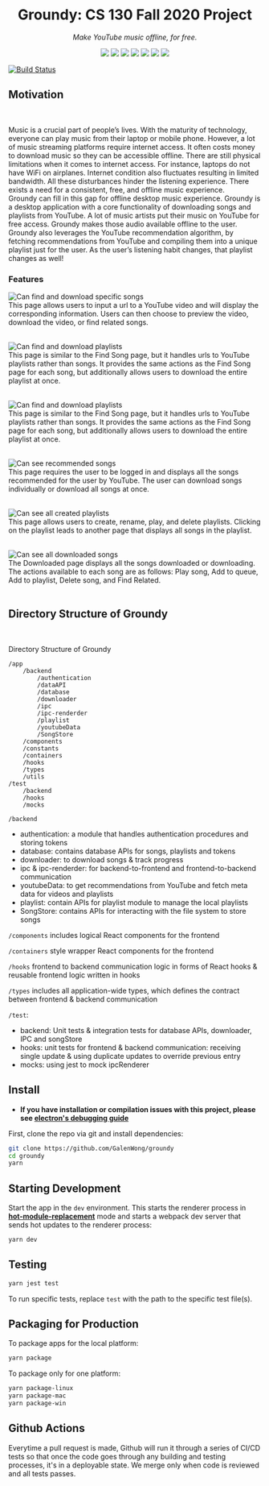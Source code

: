 <div align=center>

# Groundy: CS 130 Fall 2020 Project

_Make YouTube music offline, for free._

</div>

<div align="center">
  <a href="https://facebook.github.io/react/"><img src="./internals/img/react-padded-90.png" /></a>
  <a href="https://webpack.github.io/"><img src="./internals/img/webpack-padded-90.png" /></a>
  <a href="https://redux.js.org/"><img src="./internals/img/redux-padded-90.png" /></a>
  <a href="https://github.com/ReactTraining/react-router"><img src="./internals/img/react-router-padded-90.png" /></a>
  <a href="https://eslint.org/"><img src="./internals/img/eslint-padded-90.png" /></a>
  <a href="https://facebook.github.io/jest/"><img src="./internals/img/jest-padded-90.png" /></a>
  <a href="https://yarnpkg.com/"><img src="./internals/img/yarn-padded-90.png" /></a>
</div>

[![Build Status][github-actions-status]][github-actions-url]

## Motivation

<br>

Music is a crucial part of people’s lives. With the maturity of technology, everyone can play music from their laptop or mobile phone. However, a lot of music streaming platforms require internet access. It often costs money to download music so they can be accessible offline. There are still physical limitations when it comes to internet access. For instance, laptops do not have WiFi on airplanes. Internet condition also fluctuates resulting in limited bandwidth. All these disturbances hinder the listening experience. There exists a need for a consistent, free, and offline music experience.
<br >
Groundy can fill in this gap for offline desktop music experience. Groundy is a desktop application with a core functionality of downloading songs and playlists from YouTube. A lot of music artists put their music on YouTube for free access. Groundy makes those audio available offline to the user. Groundy also leverages the YouTube recommendation algorithm, by fetching recommendations from YouTube and compiling them into a unique playlist just for the user. As the user’s listening habit changes, that playlist changes as well!

### Features

![Can find and download specific songs](./internals/img/groundy-findsong.png)
<br>
This page allows users to input a url to a YouTube video and will display the corresponding information. Users can then choose to preview the video, download the video, or find related songs.
<br>
<br >

![Can find and download playlists](./internals/img/groundy-findplaylist.png)
<br>
This page is similar to the Find Song page, but it handles urls to YouTube playlists rather than songs. It provides the same actions as the Find Song page for each song, but additionally allows users to download the entire playlist at once.
<br>
<br >

![Can find and download playlists](./internals/img/groundy-findplaylist.png)
<br>
This page is similar to the Find Song page, but it handles urls to YouTube playlists rather than songs. It provides the same actions as the Find Song page for each song, but additionally allows users to download the entire playlist at once.
<br>
<br >

![Can see recommended songs](./internals/img/groundy-recommended.png)
<br>
This page requires the user to be logged in and displays all the songs recommended for the user by YouTube. The user can download songs individually or download all songs at once.
<br>
<br >

![Can see all created playlists](./internals/img/groundy-playlists.png)
<br>
This page allows users to create, rename, play, and delete playlists. Clicking on the playlist leads to another page that displays all songs in the playlist.
<br>
<br >

![Can see all downloaded songs](./internals/img/groundy-downloaded.png)
<br>
The Downloaded page displays all the songs downloaded or downloading. The actions available to each song are as follows: Play song, Add to queue, Add to playlist, Delete song, and Find Related.
<br>
<br>

## Directory Structure of Groundy

<br>

Directory Structure of Groundy

```
/app
    /backend
        /authentication
        /dataAPI
        /database
        /downloader
        /ipc
        /ipc-renderder
        /playlist
        /youtubeData
        /SongStore
	/components
	/constants
	/containers
	/hooks
	/types
	/utils
/test
    /backend
    /hooks
    /mocks
```

`/backend`

- authentication: a module that handles authentication procedures and storing tokens
- database: contains database APIs for songs, playlists and tokens
- downloader: to download songs & track progress
- ipc & ipc-renderder: for backend-to-frontend and frontend-to-backend communication
- youtubeData: to get recommendations from YouTube and fetch meta data for videos and playlists
- playlist: contain APIs for playlist module to manage the local playlists
- SongStore: contains APIs for interacting with the file system to store songs

`/components` includes logical React components for the frontend

`/containers` style wrapper React components for the frontend

`/hooks` frontend to backend communication logic in forms of React hooks & reusable frontend logic written in hooks

`/types` includes all application-wide types, which defines the contract between frontend & backend communication

`/test`:

- backend: Unit tests & integration tests for database APIs, downloader, IPC and songStore
- hooks: unit tests for frontend & backend communication: receiving single update & using duplicate updates to override previous entry
- mocks: using jest to mock ipcRenderer

## Install

- **If you have installation or compilation issues with this project, please see [electron's debugging guide](https://github.com/electron-react-boilerplate/electron-react-boilerplate/issues/400)**

First, clone the repo via git and install dependencies:

```bash
git clone https://github.com/GalenWong/groundy
cd groundy
yarn
```

## Starting Development

Start the app in the `dev` environment. This starts the renderer process in [**hot-module-replacement**](https://webpack.js.org/guides/hmr-react/) mode and starts a webpack dev server that sends hot updates to the renderer process:

```bash
yarn dev
```

## Testing

```bash
yarn jest test
```

To run specific tests, replace `test` with the path to the specific test file(s).

## Packaging for Production

To package apps for the local platform:

```bash
yarn package
```

To package only for one platform:

```bash
yarn package-linux
yarn package-mac
yarn package-win
```

## Github Actions

Everytime a pull request is made, Github will run it through a series of CI/CD tests so that once the code goes through any building and testing processes, it's in a deployable state. We merge only when code is reviewed and all tests passes.

[github-actions-status]: https://github.com/GalenWong/groundy/workflows/Test/badge.svg
[github-actions-url]: https://github.com/GalenWong/groundy/actions
[github-tag-image]: https://img.shields.io/github/tag/electron-react-boilerplate/electron-react-boilerplate.svg?label=version
[github-tag-url]: https://github.com/electron-react-boilerplate/electron-react-boilerplate/releases/latest
[stackoverflow-img]: https://img.shields.io/badge/stackoverflow-electron_react_boilerplate-blue.svg
[stackoverflow-url]: https://stackoverflow.com/questions/tagged/electron-react-boilerplate
[david-image]: https://img.shields.io/david/electron-react-boilerplate/electron-react-boilerplate.svg
[david-url]: https://david-dm.org/electron-react-boilerplate/electron-react-boilerplate
[david-dev-image]: https://img.shields.io/david/dev/electron-react-boilerplate/electron-react-boilerplate.svg?label=devDependencies
[david-dev-url]: https://david-dm.org/electron-react-boilerplate/electron-react-boilerplate?type=dev
[good-first-issue-image]: https://img.shields.io/github/issues/electron-react-boilerplate/electron-react-boilerplate/good%20first%20issue.svg?label=good%20first%20issues
[good-first-issue-url]: https://github.com/electron-react-boilerplate/electron-react-boilerplate/issues?q=is%3Aopen+is%3Aissue+label%3A"good+first+issue"
